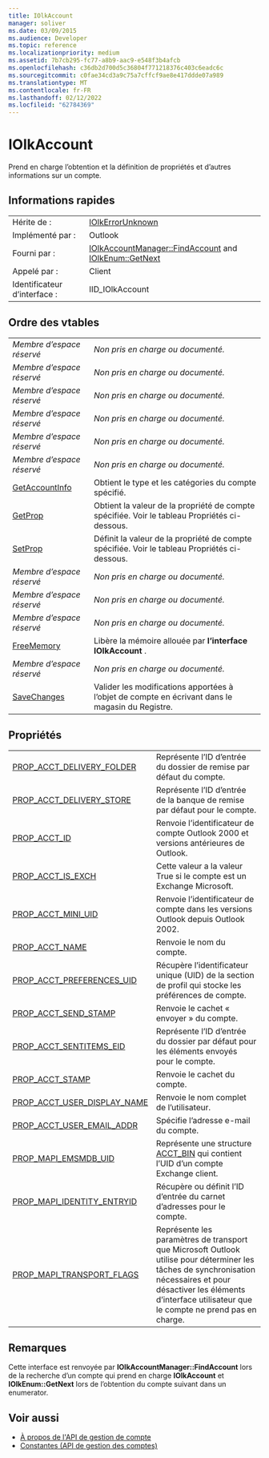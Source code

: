 ```yaml
---
title: IOlkAccount
manager: soliver
ms.date: 03/09/2015
ms.audience: Developer
ms.topic: reference
ms.localizationpriority: medium
ms.assetid: 7b7cb295-fc77-a8b9-aac9-e548f3b4afcb
ms.openlocfilehash: c36db2d700d5c36804f771218376c403c6eadc6c
ms.sourcegitcommit: c0fae34cd3a9c75a7cffcf9ae8e417ddde07a989
ms.translationtype: MT
ms.contentlocale: fr-FR
ms.lasthandoff: 02/12/2022
ms.locfileid: "62784369"
---
```

# <a name="iolkaccount"></a>IOlkAccount

Prend en charge l’obtention et la définition de propriétés et d’autres informations sur un compte.
  
## <a name="quick-info"></a>Informations rapides

|||
|:-----|:-----|
|Hérite de :  <br/> |[IOlkErrorUnknown](iolkerrorunknown.md) <br/> |
|Implémenté par :  <br/> |Outlook  <br/> |
|Fourni par :  <br/> |[IOlkAccountManager::FindAccount](iolkaccountmanager-findaccount.md) and [IOlkEnum::GetNext](iolkenum-getnext.md) <br/> |
|Appelé par :  <br/> |Client  <br/> |
|Identificateur d’interface :  <br/> |IID_IOlkAccount  <br/> |
   
## <a name="vtable-order"></a>Ordre des vtables

|||
|:-----|:-----|
| *Membre d’espace réservé*  <br/> | *Non pris en charge ou documenté.*  <br/> |
| *Membre d’espace réservé*  <br/> | *Non pris en charge ou documenté.*  <br/> |
| *Membre d’espace réservé*  <br/> | *Non pris en charge ou documenté.*  <br/> |
| *Membre d’espace réservé*  <br/> | *Non pris en charge ou documenté.*  <br/> |
| *Membre d’espace réservé*  <br/> | *Non pris en charge ou documenté.*  <br/> |
| *Membre d’espace réservé*  <br/> | *Non pris en charge ou documenté.*  <br/> |
|[GetAccountInfo](iolkaccount-getaccountinfo.md) <br/> |Obtient le type et les catégories du compte spécifié. |
|[GetProp](iolkaccount-getprop.md) <br/> |Obtient la valeur de la propriété de compte spécifiée. Voir le tableau Propriétés ci-dessous. |
|[SetProp](iolkaccount-setprop.md) <br/> |Définit la valeur de la propriété de compte spécifiée. Voir le tableau Propriétés ci-dessous. |
| *Membre d’espace réservé*  <br/> | *Non pris en charge ou documenté.*  <br/> |
| *Membre d’espace réservé*  <br/> | *Non pris en charge ou documenté.*  <br/> |
| *Membre d’espace réservé*  <br/> | *Non pris en charge ou documenté.*  <br/> |
|[FreeMemory](iolkaccount-freememory.md) <br/> |Libère la mémoire allouée par **l’interface IOlkAccount** . |
| *Membre d’espace réservé*  <br/> | *Non pris en charge ou documenté.*  <br/> |
|[SaveChanges](iolkaccount-savechanges.md) <br/> |Valider les modifications apportées à l’objet de compte en écrivant dans le magasin du Registre. |
   
## <a name="properties"></a>Propriétés

|||
|:-----|:-----|
|[PROP_ACCT_DELIVERY_FOLDER](prop_acct_delivery_folder.md) <br/> |Représente l’ID d’entrée du dossier de remise par défaut du compte. |
|[PROP_ACCT_DELIVERY_STORE](prop_acct_delivery_store.md) <br/> |Représente l’ID d’entrée de la banque de remise par défaut pour le compte. |
|[PROP_ACCT_ID](prop_acct_id.md) <br/> |Renvoie l’identificateur de compte Outlook 2000 et versions antérieures de Outlook. |
|[PROP_ACCT_IS_EXCH](prop_acct_is_exch.md) <br/> |Cette valeur a la valeur True si le compte est un Exchange Microsoft. |
|[PROP_ACCT_MINI_UID](prop_acct_mini_uid.md) <br/> |Renvoie l’identificateur de compte dans les versions Outlook depuis Outlook 2002. |
|[PROP_ACCT_NAME](prop_acct_name.md) <br/> |Renvoie le nom du compte. |
|[PROP_ACCT_PREFERENCES_UID](prop_acct_preferences_uid.md) <br/> |Récupère l’identificateur unique (UID) de la section de profil qui stocke les préférences de compte. |
|[PROP_ACCT_SEND_STAMP](prop_acct_send_stamp.md) <br/> |Renvoie le cachet « envoyer » du compte. |
|[PROP_ACCT_SENTITEMS_EID](prop_acct_sentitems_eid.md) <br/> |Représente l’ID d’entrée du dossier par défaut pour les éléments envoyés pour le compte. |
|[PROP_ACCT_STAMP](prop_acct_stamp.md) <br/> |Renvoie le cachet du compte. |
|[PROP_ACCT_USER_DISPLAY_NAME](prop_acct_user_display_name.md) <br/> |Renvoie le nom complet de l’utilisateur. |
|[PROP_ACCT_USER_EMAIL_ADDR](prop_acct_user_email_addr.md) <br/> |Spécifie l’adresse e-mail du compte. |
|[PROP_MAPI_EMSMDB_UID](prop_mapi_emsmdb_uid.md) <br/> |Représente une structure [ACCT_BIN](acct_bin.md) qui contient l’UID d’un compte Exchange client. |
|[PROP_MAPI_IDENTITY_ENTRYID](prop_mapi_identity_entryid.md) <br/> |Récupère ou définit l’ID d’entrée du carnet d’adresses pour le compte. |
|[PROP_MAPI_TRANSPORT_FLAGS](prop_mapi_transport_flags.md) <br/> |Représente les paramètres de transport que Microsoft Outlook utilise pour déterminer les tâches de synchronisation nécessaires et pour désactiver les éléments d’interface utilisateur que le compte ne prend pas en charge. |
   
## <a name="remarks"></a>Remarques

Cette interface est renvoyée par **IOlkAccountManager::FindAccount** lors de la recherche d’un compte qui prend en charge **IOlkAccount** et **IOlkEnum::GetNext** lors de l’obtention du compte suivant dans un enumerator. 
  
## <a name="see-also"></a>Voir aussi

- [À propos de l'API de gestion de compte](about-the-account-management-api.md)  
- [Constantes (API de gestion des comptes)](constants-account-management-api.md)

